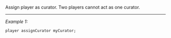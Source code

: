 Assign player as curator. Two players cannot act as one curator.


---
*Example 1:*
```sqf
player assignCurator myCurator;
```